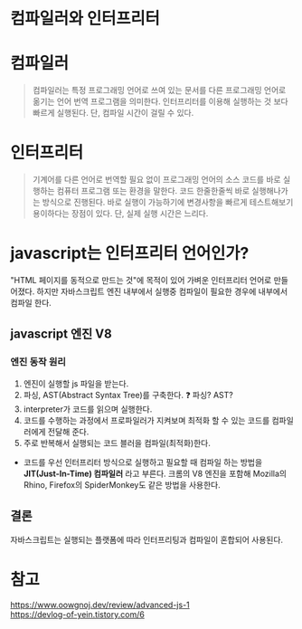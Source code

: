 # 컴파일러와 인터프리터

# 컴파일러
> 컴파일러는 특정 프로그래밍 언어로 쓰여 있는 문서를 다른 프로그래밍 언어로 옮기는 언어 번역 프로그램을 의미한다.
> 인터프리터를 이용해 실행하는 것 보다 빠르게 실행된다.
> 단, 컴파일 시간이 걸릴 수 있다.

# 인터프리터
> 기계어를 다른 언어로 번역할 필요 없이 프로그래밍 언어의 소스 코드를 바로 실행하는 컴퓨터 프로그램 또는 환경을 말한다. 
> 코드 한줄한줄씩 바로 실행해나가는 방식으로 진행된다. 
> 바로 실행이 가능하기에 변경사항을 빠르게 테스트해보기 용이하다는 장점이 있다.
> 단, 실제 실행 시간은 느리다.

# javascript는 인터프리터 언어인가?
"HTML 페이지를 동적으로 만드는 것"에 목적이 있어 가벼운 인터프리터 언어로 만들어졌다.
하지만 자바스크립트 엔진 내부에서 실행중 컴파일이 필요한 경우에 내부에서 컴파일 한다. 

## javascript 엔진 V8
### 엔진 동작 원리
1. 엔진이 실행할 js 파일을 받는다.
2. 파싱, AST(Abstract Syntax Tree)를 구축한다. :question: 파싱? AST?
3. interpreter가 코드를 읽으며 실행한다.
4. 코드를 수행하는 과정에서 프로파일러가 지켜보며 최적화 할 수 있는 코드를 컴파일러에게 전달해 준다.
5. 주로 반복해서 실행되는 코드 블러을 컴파일(최적화)한다.

* 코드를 우선 인터프리터 방식으로 실행하고 필요할 때 컴파일 하는 방법을 **JIT(Just-In-Time) 컴파일러** 라고 부른다. 크롬의 V8 엔진을 포함해 Mozilla의 Rhino, Firefox의 SpiderMonkey도 같은 방법을 사용한다.

## 결론
자바스크립트는 실행되는 플랫폼에 따라 인터프리팅과 컴파일이 혼합되어 사용된다. 

# 참고
https://www.oowgnoj.dev/review/advanced-js-1 </br>
https://devlog-of-yein.tistory.com/6
